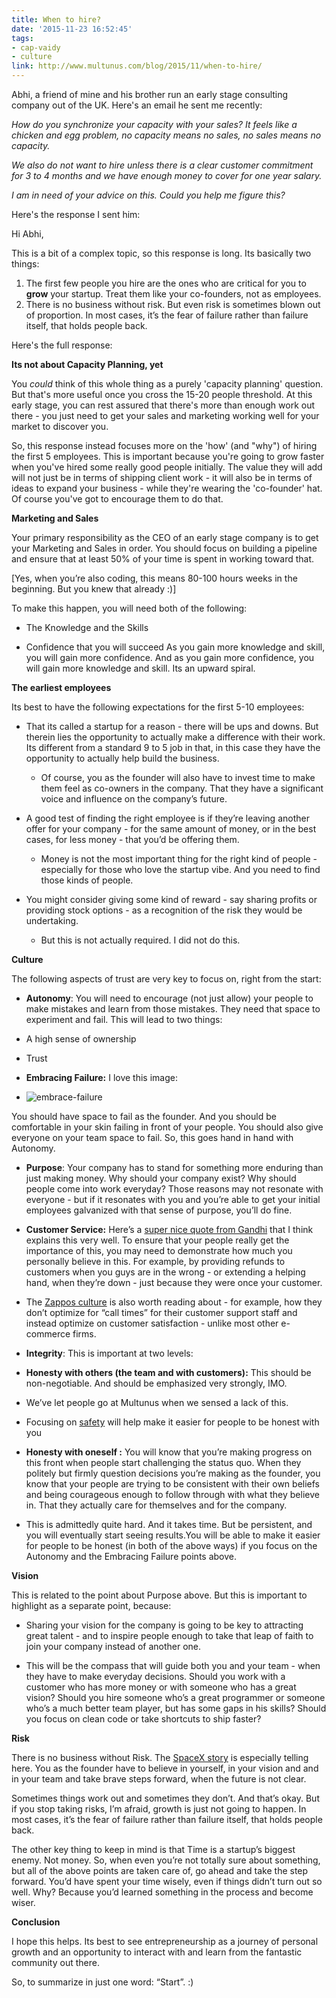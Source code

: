 ```yaml
---
title: When to hire?
date: '2015-11-23 16:52:45'
tags:
- cap-vaidy
- culture
link: http://www.multunus.com/blog/2015/11/when-to-hire/
---
```


Abhi, a friend of mine and his brother run an early stage consulting company out of the UK. Here's an email he sent me recently:

*How do you synchronize your capacity with your sales? It feels like a chicken and egg problem, no capacity means no sales, no sales means no capacity.*

*We also do not want to hire unless there is a clear customer commitment for 3 to 4 months and we have enough money to cover for one year salary.*

*I am in need of your advice on this. Could you help me figure this?*

Here's the response I sent him:


Hi Abhi,

This is a bit of a complex topic, so this response is long.
Its basically two things:

1. The first few people you hire are the ones who are critical for you to
**grow** your startup. Treat them like your co-founders, not as employees.
2. There is no business without risk. But even risk is sometimes blown out of proportion. In most cases, it’s the fear of failure rather than failure itself, that holds people back.

Here's the full response:


**Its not about Capacity Planning, yet**


You *could*  think of this whole thing as a purely 'capacity planning' question. But that's more useful once you cross the 15-20 people threshold. At this early stage, you can rest assured that there's more than enough work out there - you just need to get your sales and marketing working well for your market to discover you.

So, this response instead focuses more on the 'how' (and "why") of hiring the first 5 employees. This is important because you're going to grow faster when you've hired some really good people initially. The value they will add will not just be in terms of shipping client work - it will also be in terms of ideas to expand your business - while they're wearing the 'co-founder' hat. Of course you've got to encourage them to do that.


**Marketing and Sales**


Your primary responsibility as the CEO of an early stage company is to get your Marketing and Sales in order. You should focus on building a pipeline and ensure that at least 50% of your time is spent in working toward that.

[Yes, when you’re also coding, this means 80-100 hours weeks in the beginning. But you knew that already :)]

To make this happen, you will need both of the following:

*  The Knowledge and the Skills


*  Confidence that you will succeed
As you gain more knowledge and skill, you will gain more confidence. And as you gain more confidence, you will gain more knowledge and skill. Its an upward spiral.


**The earliest employees**


Its best to have the following expectations for the first 5-10 employees:

*  That its called a startup for a reason - there will be ups and downs. But therein lies the opportunity to actually make a difference with their work. Its different from a standard 9 to 5 job in that, in this case they have the opportunity to actually help build the business.

   *  Of course, you as the founder will also have to invest time to make them feel as co-owners in the company. That they have a significant voice and influence on the company’s future.


*  A good test of finding the right employee is if they’re leaving another offer for your company - for the same amount of money, or in the best cases, for less money - that you’d be offering them.

   *  Money is not the most important thing for the right kind of people - especially for those who love the startup vibe. And you need to find those kinds of people.


*  You might consider giving some kind of reward - say sharing profits or providing stock options - as a recognition of the risk they would be undertaking.

   *  But this is not actually required. I did not do this.

**Culture**


The following aspects of trust are very key to focus on, right from the start:

*  **Autonomy**: You will need to encourage (not just allow) your people to make mistakes and learn from those mistakes. They need that space to experiment and fail. This will lead to two things:

  *  A high sense of ownership


  *  Trust


*  **Embracing Failure:** I love this image:


*  ![embrace-failure](https://s3.amazonaws.com/multunus-website/uploads/2015/11/4cd7af25c08a9c243dd175386cf6966f.jpg)

You should have space to fail as the founder. And you should be comfortable in your skin failing in front of your people. You should also give everyone on your team space to fail. So, this goes hand in hand with Autonomy.


*  **Purpose**: Your company has to stand for something more enduring than just making money. Why should your company exist? Why should people come into work everyday? Those reasons may not resonate with everyone - but if it resonates with you and you’re able to get your initial employees galvanized with that sense of purpose, you’ll do fine.


*  **Customer Service:** Here’s a [super nice quote from Gandhi](http://wefirstbranding.com/wp-content/uploads/2012/06/20110508-1044301.jpg) that I think explains this very well. To ensure that your people really get the importance of this, you may need to demonstrate how much you personally believe in this. For example, by providing refunds to customers when you guys are in the wrong - or extending a helping hand, when they’re down - just because they were once your customer.

  *  The [Zappos culture](https://hbr.org07/four-lessons-on-culture-and-cu/) is also worth reading about - for example, how they don’t optimize for “call times” for their customer support staff and instead optimize on customer satisfaction - unlike most other e-commerce firms.


*  **Integrity**: This is important at two levels:

*  **Honesty with others (the team and with customers):** This should be non-negotiable. And should be emphasized very strongly, IMO.
* We’ve let people go at Multunus when we sensed a lack of this.
* Focusing on [safety](http://personalmba.com/safety/) will help make it easier for people to be honest with you


* **Honesty with oneself :** You will know that you’re making progress on this front when people start challenging the status quo. When they politely but firmly question decisions you’re making as the founder, you know that your people are trying to be consistent with their own beliefs and being courageous enough to follow through with what they believe in. That they actually care for themselves and for the company.

* This is admittedly quite hard. And it takes time. But be persistent, and you will eventually start seeing results.You will be able to make it easier for people to be honest (in both of the above ways) if you focus on the Autonomy and the Embracing Failure points above.



**Vision**


This is related to the point about Purpose above. But this is important to highlight as a separate point, because:

  *  Sharing your vision for the company is going to be key to attracting great talent - and to inspire people enough to take that leap of faith to join your company instead of another one.


  *  This will be the compass that will guide both you and your team - when they have to make everyday decisions.
Should you work with a customer who has more money or with someone who has a great vision? Should you hire someone who’s a great programmer or someone who’s a much better team player, but has some gaps in his skills? Should you focus on clean code or take shortcuts to ship faster?

**Risk**


There is no business without Risk. The [SpaceX story](https://www.youtube.com/watch?v=bwZyyAxkqQc&feature=youtu.be&t=3m33s) is especially telling here. You as the founder have to believe in yourself, in your vision and and in your team and take brave steps forward, when the future is not clear.

Sometimes things work out and sometimes they don’t. And that’s okay. But if you stop taking risks, I’m afraid, growth is just not going to happen. In most cases, it’s the fear of failure rather than failure itself, that holds people back.

The other key thing to keep in mind is that Time is a startup’s biggest enemy. Not money. So, when even you’re not totally sure about something, but all of the above points are taken care of, go ahead and take the step forward. You’d have spent your time wisely, even if things didn’t turn out so well. Why? Because you’d learned something in the process and become wiser.


**Conclusion**


I hope this helps. Its best to see entrepreneurship as a journey of personal growth and an opportunity to interact with and learn from the fantastic community out there.

So, to summarize in just one word: “Start”. :)

